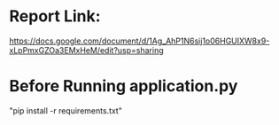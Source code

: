 # Report Link:
https://docs.google.com/document/d/1Ag_AhP1N6sij1o06HGUIXW8x9-xLpPmxGZOa3EMxHeM/edit?usp=sharing

# Before Running application.py
"pip install -r requirements.txt"
